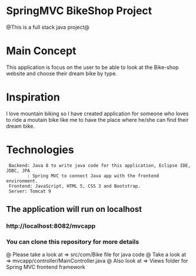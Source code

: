 # SpringMVC BikeShop Project #
@This is a full stack java project@

# Main Concept
  This application is focus on the user to be able to look at the Bike-shop website and choose their dream bike by type.
  
# Inspiration
I love mountain biking so I have created application for someone who loves to ride a moutain bike like me to have the place where he/she can find their dream bike. 
 

# Technologies 
     Backend: Java 8 to write java code for this application, Eclipse IDE, JDBC, JPA 
            : Spring MVC to connect Java app with the frontend environment. 
     Frontend: JavaScript, HTML 5, CSS 3 and Bootstrap.
     Server: Tomcat 9
     
## The application will run on localhost 
### http://localhost:8082/mvcapp 

### You can clone this repository for more details
   @ Please take a look at => src/com/Bike file for java code
   @ Take a look at => mvcapp/controller/MainController.java 
   @ Also look at => Views folder for Spring MVC frontend framework
   
